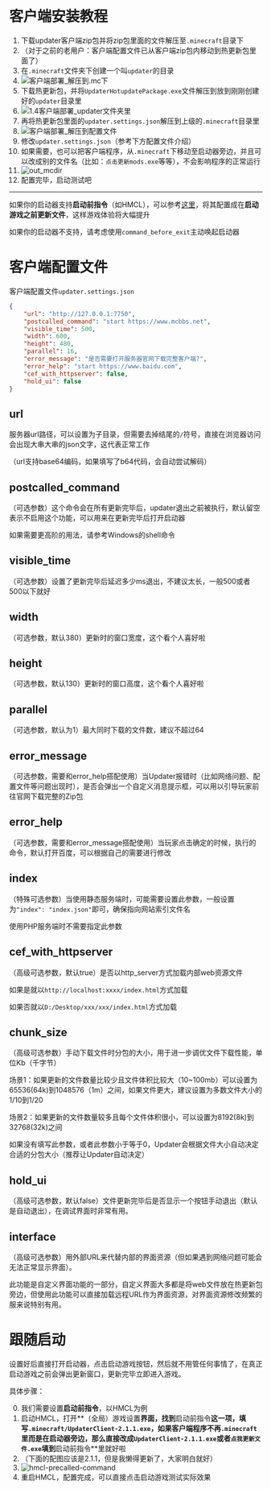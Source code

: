 # 客户端安装教程

1. 下载updater客户端zip包并将zip包里面的文件解压至`.minecraft`目录下
2. （对于之前的老用户：客户端配置文件已从客户端zip包内移动到热更新包里面了）
4. 在`.minecraft`文件夹下创建一个叫`updater`的目录
5. ![客户端部署_解压到.mc下](客户端安装教程/客户端部署_解压到.mc下.png)
6. 下载热更新包，并将`UpdaterHotupdatePackage.exe`文件解压到放到刚刚创建好的`updater`目录里
7. ![1.4客户端部署_updater文件夹里](客户端安装教程/客户端部署_updater文件夹里.png)
8. 再将热更新包里面的`updater.settings.json`解压到上级的`.minecraft`目录里
9. ![客户端部署_解压到配置文件](客户端安装教程/客户端部署_解压到配置文件.png)
10. 修改`updater.settings.json`（参考下方配置文件介绍）
10. 如果需要，也可以把客户端程序，从`.minecraft`下移动至启动器旁边，并且可以改成别的文件名（比如：`点击更新mods.exe`等等），不会影响程序的正常运行
11. ![out_mcdir](客户端安装教程.assets/out_mcdir.png)
12. 配置完毕，启动测试吧

---

 如果你的启动器支持**启动前指令**（如HMCL），可以参考[这里](#跟随启动)，将其配置成在**启动游戏之前更新文件**，这样游戏体验将大幅提升

如果你的启动器不支持，请考虑使用`command_before_exit`主动唤起启动器

# 客户端配置文件

客户端配置文件`updater.settings.json`

```json
{
    "url": "http://127.0.0.1:7750",
    "postcalled_command": "start https://www.mcbbs.net",
    "visible_time": 500,
    "width": 600,
    "height": 480,
    "parallel": 16,
    "error_message": "是否需要打开服务器官网下载完整客户端?",
    "error_help": "start https://www.baidu.com",
    "cef_with_httpserver": false,
    "hold_ui": false
}
```

## url

服务器url路径，可以设置为子目录，但需要去掉结尾的`/`符号，直接在浏览器访问会出现大串大串的json文字，这代表正常工作

（url支持base64编码，如果填写了b64代码，会自动尝试解码）

## postcalled_command

（可选参数）这个命令会在所有更新完毕后，updater退出之前被执行，默认留空表示不启用这个功能，可以用来在更新完毕后打开启动器

如果需要更高阶的用法，请参考Windows的shell命令

## visible_time

（可选参数）设置了更新完毕后延迟多少ms退出，不建议太长，一般500或者500以下就好

## width

（可选参数，默认380）更新时的窗口宽度，这个看个人喜好啦

## height

（可选参数，默认130）更新时的窗口高度，这个看个人喜好啦

## parallel

（可选参数，默认为1）最大同时下载的文件数，建议不超过64

## error_message

（可选参数，需要和error_help搭配使用）当Updater报错时（比如网络问题、配置文件等问题出现时），是否会弹出一个自定义消息提示框，可以用以引导玩家前往官网下载完整的Zip包

## error_help

（可选参数，需要和error_message搭配使用）当玩家点击确定的时候，执行的命令，默认打开百度，可以根据自己的需要进行修改

## index

（特殊可选参数）当使用静态服务端时，可能需要设置此参数，一般设置为`"index": "index.json"`即可，确保指向网站索引文件名

使用PHP服务端时不需要指定此参数

## cef_with_httpserver

（高级可选参数，默认true）是否以http_server方式加载内部web资源文件

如果是就以`http://localhost:xxxx/index.html`方式加载

如果否就以`D:/Desktop/xxx/xxx/index.html`方式加载

## chunk_size

（高级可选参数）手动下载文件时分包的大小，用于进一步调优文件下载性能，单位Kb（千字节）

场景1：如果更新的文件数量比较少且文件体积比较大（10~100mb）可以设置为65536(64k)到1048576（1m）之间，如果文件更大，建议设置为多数文件大小的1/10到1/20

场景2：如果更新的文件数量较多且每个文件体积很小，可以设置为8192(8k)到32768(32k)之间

如果没有填写此参数，或者此参数小于等于0，Updater会根据文件大小自动决定合适的分包大小（推荐让Updater自动决定）

## hold_ui

（高级可选参数，默认false）文件更新完毕后是否显示一个按钮手动退出（默认是自动退出），在调试界面时非常有用。

## interface

（高级可选参数）用外部URL来代替内部的界面资源（但如果遇到网络问题可能会无法正常显示界面）。

此功能是自定义界面功能的一部分，自定义界面大多都是将web文件放在热更新包旁边，但使用此功能可以直接加载远程URL作为界面资源，对界面资源修改频繁的服来说特别有用。



# 跟随启动

设置好后直接打开启动器，点击启动游戏按钮，然后就不用管任何事情了，在真正启动游戏之前会弹出更新窗口，更新完毕立即进入游戏。

具体步骤：

0. 我们需要设置**启动前指令**，以HMCL为例
1. 启动HMCL，打开**（全局）游戏设置**界面，找到**启动前指令**这一项，填写`.minecraft/UpdaterClient-2.1.1.exe`，如果客户端程序不再`.minecraft`里而是在启动器旁边，那么直接改成`UpdaterClient-2.1.1.exe`或者`点我更新文件.exe`填到**启动前指令**里就好啦
2. （下面的配图应该是2.1.1，但是我懒得更新了，大家明白就好）
3. ![hmcl-precalled-command](客户端安装教程/hmcl-precalled-command.png)
4. 重启HMCL，配置完成，可以直接点击启动游戏测试实际效果